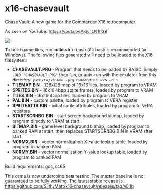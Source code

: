 # x16-chasevault
Chase Vault: A new game for the Commander X16 retrocomputer.

As seen on YouTube: https://youtu.be/txjvnLN1h38

![](cv9.gif)

To build game files, run **build.sh** in bash (Git bash is recommended for Windows). The following files generated will need to be loaded to the X16 filesystem:

* **CHASEVAULT.PRG** - Program that needs to be loaded by BASIC.
Simply `LOAD "CHASEVAULT.PRG"` then `RUN`, or auto-run with the emulator from this directory: `path/to/x16emu -prg CHASEVAULT.PRG -run`
* **TILEMAP.BIN** - 128x128 map of 16x16 tiles, loaded by program to VRAM
* **SPRITES.BIN** - 16x16 4bpp sprite frames, loaded by program to VRAM
* **TILES.BIN** - 16x16 4bpp tiles, loaded by program to VRAM
* **PAL.BIN** - custom palette, loaded by program to VERA register
* **SPRITEATTR.BIN** - initial sprite attributes, loaded by program to VERA registers
* **STARTSCRNBG.BIN** - start screen background bitmap, loaded by program directly to VRAM at start
* **BITMAP.BIN** - game level background bitmap, loaded by program to banked RAM at start, then replaces STARTSCRNBG.BIN in VRAM after start
* **NORMX.BIN** - vector normalization X-value lookup table, loaded by program to banked RAM
* **NORMY.BIN** - vector normalization Y-value lookup table, loaded by program to banked RAM

Build requirements: gcc, cc65

This game is now undergoing beta testing. The master baseline is not guaranteed to be fully working. The latest stable release is
https://github.com/SlithyMatt/x16-chasevault/releases/tag/v0.1b
